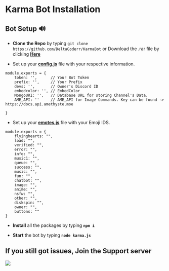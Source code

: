 # Karma Bot Installation 

## Bot Setup  🔊
* **Clone the Repo** by typing ``git clone https://github.com/DeltaCoderr/KarmaBot`` or Download the .rar file by clicking **[Here](https://github.com/DeltaCoderr/KarmaBot/archive/main.zip)**

* Set up your **[config.js](https://github.com/DeltaCoderr/KarmaBot/blob/main/configs/config.js)** file with your respective information.
```
module.exports = {
    token: '',      // Your Bot Token
    prefix: '',     // Your Prefix
    devs: '',       // Owner's Discord ID
    embedcolor: '', // EmbedColor
    MongoURI: '',   // Database URL for storing Channel's Data.
    AME_API: ''     // AME_API for Image Commands. Key can be found -> https://docs.api.amethyste.moe

}
```
* Set up your **[emotes.js](https://github.com/DeltaCoderr/KarmaBot/blob/main/configs/emotes.js)** file with your Emoji IDS.
```
module.exports = {
    flyinghearts: "",
    load: "",
    verified: "",
    error: "",
    info: "",
    music1: "",
    queue: "",
    success: "",
    music: "",
    fun: "",
    chatbot: "",
    image: "",
    anime: "",
    nsfw: "",
    other: "",
    diskspin: "",
    owner: "",
    buttons: ""
}
```
* **Install** all the packages by typing **``npm i ``**

* **Start** the bot by typing **``node karma.js``**

## If you still got issues, Join the Support server 
<a href="https://discord.gg/NtyaM9d"><img src="https://media.discordapp.net/attachments/761647934067834921/894556178548400148/unknown.png"/></a>
